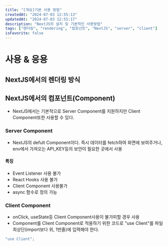 ```yaml
---
title: "[개요]기본 사용 방법"
createdAt: "2024-07-03 12:55:13"
updatedAt: "2024-07-03 12:55:17"
description: "NextJS의 설치 및 기본적인 사용방법"
tags: ["렌더링", "rendering", "컴포넌트", "NextJS", "server", "client"]
isFavorite: false
---
```


# 사용 & 응용

## NextJS에서의 렌더링 방식

## NextJS에서의 컴포넌트(Component)

- NextJS에서는 기본적으로 Server Component를 지원하지만 Client Component또한 사용할 수 있다.

### Server Component

- NextJS의 defult Component이다. 즉시 데이터를 fetch하여 화면에 보여주거나, env에서 가져오는 API_KEY등의 보안이 필요한 곳에서 사용

#### 특징

- Event Listener 사용 불가
- React Hooks 사용 불가
- Client Component 사용불가
- async 함수로 정의 가능

### Client Component

- onClick, useState등 Client Component사용이 불가피할 경우 사용
- Component를 Client Component로 적용하기 위한 코드로 "use Client"를 파일 최상단(import보다 위, 1번줄)에 입력해야 한다.

```js
"use Client";
```
